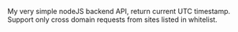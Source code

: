 
My very simple nodeJS backend API, return current UTC timestamp.
Support only cross domain requests from sites listed in whitelist.
